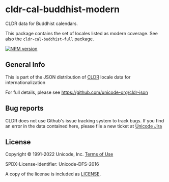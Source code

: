 # cldr-cal-buddhist-modern

CLDR data for Buddhist calendars.

This package contains the set of locales listed as modern coverage. See also the `cldr-cal-buddhist-full` package.


[![NPM version](https://img.shields.io/npm/v/cldr-cal-buddhist-modern.svg?style=flat)](https://www.npmjs.org/package/cldr-cal-buddhist-modern)

## General Info

This is part of the JSON distribution of [CLDR](http://cldr.unicode.org/)
locale data for internationalization

For full details, please see <https://github.com/unicode-org/cldr-json>

## Bug reports

CLDR does not use Github's issue tracking system to track bugs.  If you find an error in
the data contained here, please file a new ticket at [Unicode Jira](https://unicode-org.atlassian.net/projects/CLDR/issues)

## License

Copyright © 1991-2022 Unicode, Inc.
[Terms of Use](http://www.unicode.org/copyright.html)

SPDX-License-Identifier: Unicode-DFS-2016

A copy of the license is included as [LICENSE](./LICENSE).
